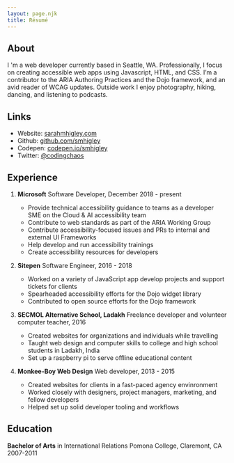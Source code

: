```yaml
---
layout: page.njk
title: Résumé
---
```


## About

I 'm a web developer currently based in Seattle, WA. Professionally, I focus on creating accessible web apps using Javascript, HTML, and CSS. I’m a contributor to the ARIA Authoring Practices and the Dojo framework, and an avid reader of WCAG updates. Outside work I enjoy photography, hiking, dancing, and listening to podcasts.

## Links
- Website: [sarahmhigley.com](https://sarahmhigley.com/)
- Github: [github.com/smhigley](https://github.com/smhigley)
- Codepen: [codepen.io/smhigley](https://codepen.io/smhigley/)
- Twitter: [@codingchaos](https://twitter.com/codingchaos)

## Experience

1. **Microsoft**
  Software Developer, December 2018 - present
    - Provide technical accessibility guidance to teams as a developer SME on the Cloud & AI accessibility team
    - Contribute to web standards as part of the ARIA Working Group
    - Contribute accessibility-focused issues and PRs to internal and external UI Frameworks
    - Help develop and run accessibility trainings
    - Create accessibility resources for developers

2. **Sitepen**
  Software Engineer, 2016 - 2018
    - Worked on a variety of JavaScript app develop projects and support tickets for clients
    - Spearheaded accessibility efforts for the Dojo widget library
    - Contributed to open source efforts for the Dojo framework

3. **SECMOL Alternative School, Ladakh**
  Freelance developer and volunteer computer teacher, 2016
    - Created websites for organizations and individuals while travelling
    - Taught web design and computer skills to college and high school students in Ladakh, India
    - Set up a raspberry pi to serve offline educational content

4. **Monkee-Boy Web Design**
  Web developer, 2013 - 2015
    - Created websites for clients in a fast-paced agency envinronment
    - Worked closely with designers, project managers, marketing, and fellow developers
    - Helped set up solid developer tooling and workflows

## Education
**Bachelor of Arts** in International Relations
Pomona College, Claremont, CA
2007-2011